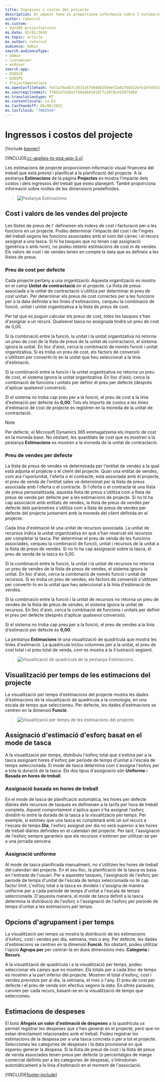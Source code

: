 ```yaml
---
title: Ingressos i costos del projecte
description: En aquest tema es proporciona informació sobre l'estimació dels costos i dels ingressos del projecte.
author: ruhercul
ms.custom:
- dyn365-projectservice
ms.date: 03/01/2019
ms.topic: article
ms.author: ruhercul
audience: Admin
search.audienceType:
- admin
- customizer
- enduser
search.app:
- D365CE
- D365PS
- ProjectOperations
ms.openlocfilehash: fe51af8adb7c3831a57494b8359def2a0176b552efe16feb53a2a265f5ffcb0c
ms.sourcegitcommit: 7f8d1e7a16af769adb43d1877c28fdce53975db8
ms.translationtype: HT
ms.contentlocale: ca-ES
ms.lasthandoff: 08/06/2021
ms.locfileid: "7002544"
---
```

# <a name="project-costs-and-revenue"></a>Ingressos i costos del projecte

[!include [banner](../includes/psa-now-project-operations.md)]

[!INCLUDE[cc-applies-to-psa-app-3.x](../includes/cc-applies-to-psa-app-3x.md)]

Les estimacions de projecte proporcionen informació visual financera del treball que està previst i planificat a la planificació del projecte. A la pestanya **Estimacions** de la pàgina **Projectes** es mostra l'impacte dels costos i dels ingressos del treball que esteu planejant. També proporciona informació sobre moltes de les dimensions predefinides. 

> ![Pestanya Estimacions.](media/project-5.png)

## <a name="cost-and-sales-values-of-the-project"></a>Cost i valors de les vendes del projecte

Les llistes de preus de l' defineixen els índexs de cost i facturació per a les funcions en un projecte. Podeu determinar l'impacte del cost i de l'ingrés del treball segons les funcions associades amb el nom del càrrec i el recurs assignat a una tasca. Si hi ha tasques que no tenen cap assignació (genèrica o amb nom), no podeu obtenir estimacions de cost ni de vendes. Els valors de cost i de vendes tenen en compte la data que es defineix a les llistes de preus.

### <a name="default-cost-price"></a>Preu de cost per defecte  

Cada projecte pertany a una organització. Aquesta organització es mostra en el camp **Unitat de contractació** en el projecte. La llista de preus associada a la unitat de contractació s'utilitza per determinar el preu de cost unitari. Per determinar els preus de cost correctes per a les funcions per a la data definida a les línies d'estimacions, cerqueu la combinació de funció, unitat i unitat organitzativa a la llista de preus de cost. 

Per tal que es puguin calcular els preus de cost, totes les tasques s'han d'assignar a un recurs. Qualsevol tasca no assignada tindrà un preu de cost de 0,00.

Si la combinació entre la funció, la unitat i la unitat organitzativa no retorna un preu de cost de la llista de preus de la unitat de contractació, el sistema ignora la unitat. En lloc d'això, cerca la combinació de només funció i unitat organitzativa. Si es troba un preu de cost, els factors de conversió s'utilitzen per convertir-lo en la unitat que heu seleccionat a la línia d'estimació.

Si la combinació entre la funció i la unitat organitzativa no retorna un preu de cost, el sistema ignora la unitat organitzativa. En lloc d'això, cerca la combinació de funcions i unitats per definir el preu per defecte (després d'aplicar qualsevol conversió).

Si el sistema no troba cap preu per a la funció, el preu de cost a la línia d'estimació per defecte és **0,00**. Tots els imports de costos a les línies d'estimació de cost de projecte es registren en la moneda de la unitat de contractació.

> [!NOTE]
> Per defecte, el Microsoft Dynamics 365 emmagatzema els imports de cost en la moneda base. No obstant, les quantitats de cost que es mostren a la pestanya **Estimacions** es mostren a la moneda de la unitat de contractació.  

### <a name="default-sales-price"></a>Preu de vendes per defecte 

La llista de preus de vendes ve determinada per l'entitat de vendes a la qual està adjunta el projecte o el client del projecte. Quan una entitat de vendes, com ara l'oportunitat, l'oferta o el contracte, està associada amb el projecte, el preu de venda de l'entitat sales ve determinat per la llista de preus associada amb l'oferta o el contracte. Si l'oferta o el contracte té una llista de preus personalitzada, aquesta llista de preus s'utilitza com a llista de preus de venda per defecte per a les estimacions de projecte. Si no hi ha cap associació amb entitats de vendes, la llista de preus de vendes per defecte dels paràmetres s'utilitza com a llista de preus de vendes per defecte del projecte juntament amb la moneda del client definida en el projecte.

Cada línia d'estimació té una unitat de recursos associada. La unitat de recursos indica la unitat organitzativa en què s'han reservat els recursos per completar la tasca. Per determinar el preu de venda de les funcions associades, cerqueu la combinació de funció, unitat i recursos de la unitat a la llista de preus de vendes. Si no hi ha cap assignació sobre la tasca, el preu de venda de la tasca és 0,00.

Si la combinació entre la funció, la unitat i la unitat de recursos no retorna un preu de vendes de la llista de preus de vendes, el sistema ignora la unitat. En lloc d'això, cerca la combinació de només funció i unitat de recursos. Si es troba un preu de vendes, els factors de conversió s'utilitzen per convertir-lo en la unitat que heu seleccionat a la línia d'estimació de vendes. 

Si la combinació entre la funció i la unitat de recursos no retorna un preu de vendes de la llista de preus de vendes, el sistema ignora la unitat de recursos. En lloc d'això, cerca la combinació de funcions i unitats per definir el preu per defecte (després d'aplicar qualsevol conversió).

Si el sistema no troba cap preu per a la funció, el preu de vendes a la línia d'estimació per defecte és **0,00**.

La pestanya **Estimacions** té una visualització de quadrícula que mostra les línies d'estimació. La quadrícula inclou columnes per a la unitat, el preu de cost total i el preu total de venda, com es mostra a la il·lustració següent. 

> ![Visualització de quadrícula de la pestanya Estimacions.](media/project-6.png)

## <a name="time-phased-view-of-project-estimates"></a>Visualització per temps de les estimacions del projecte

La visualització per temps d'estimacions del projecte mostra les dades d'estimacions de la visualització de quadrícula a la cronologia, en una escala de temps que seleccioneu. Per defecte, les dades d'estimacions se centren en la dimensió **Funció**.

> ![Visualització per temps de les estimacions del projecte.](media/project-7.png)

## <a name="allocating-estimated-effort-based-on-the-task-mode"></a>Assignació d'estimació d'esforç basat en el mode de tasca

A la visualització per temps, distribuïu l'esforç total que s'estima per a la tasca assignant hores d'esforç per període de temps d'unitat a l'escala de temps seleccionada. El mode de tasca determina com s'assigna l'esforç per a tota la duració de la tasca. Els dos tipus d'assignació són **Uniforme** i **Basada en hores de treball**.

### <a name="work-hours-based-allocation"></a>Assignació basada en hores de treball
 
En el mode de tasca de planificació automàtica, les hores per defecte diàries dels recursos de tasques es defineixen a la tarifa per hora de treball completa. Aquest comportament s'aplica quan s'ha assignat l'esforç dividint-lo entre la durada de la tasca a la visualització per temps. Per exemple, si estimeu que una tasca es completarà amb un sol recurs a l'escala de temps **Dia**, l'esforç assignat per dia no serà superior a les hores de treball diàries definides en el calendari del projecte. Per tant, l'assignació de l'esforç sempre garanteix que els recursos s'estimen per utilitzar-se per a una jornada sencera.

### <a name="even-allocation"></a>Assignació uniforme

Al mode de tasca planificada manualment, no s'utilitzen les hores de treball del calendari del projecte. En el seu lloc, la planificació de la tasca es basa en l'entrada de l'usuari. Per a aquestes tasques, l'assignació de l'esforç per període de temps d'unitat de l'escala de temps seleccionada no té cap factor límit. L'esforç total a la tasca es divideix i s'assigna de manera uniforme per a cada període de temps d'unitat a l'escala de temps seleccionada. D'aquesta manera, el mode de tasca definit a la tasca determina la distribució de l'esforç o l'assignació de l'esforç per període de temps d'unitat a les estimacions per temps.

## <a name="grouping-and-time-phasing-options"></a>Opcions d'agrupament i per temps

La visualització per temps us mostra la distribució de les estimacions d'esforç, cost i vendes per dia, setmana, mes o any. Per defecte, les dades d'estimacions se centren en la dimensió **Funció**. No obstant, podeu utilitzar l'opció **Agrupa per** per centrar-la en dues dimensions més: **Categoria** i **Recurs**.

A la visualització de quadrícula i a la visualització per temps, podeu seleccionar els camps que es mostren. Els totals per a cada bloc de temps es mostren a la part inferior del projecte. Mostren el total d'esforç, cost i vendes previstos per al dia, la setmana, el mes o l'any. El preu de cost per defecte i el preu de venda són efectius segons la data. En altres paraules, canvien per cada recurs, basant-se en la visualització de temps que seleccioneu.

## <a name="expense-estimates"></a>Estimacions de despeses

El botó **Afegeix un valor d'estimació de despeses** a la quadrícula us permet registrar les despeses que s'han generat en el projecte, però que no estan directament relacionades amb el treball. Podeu registrar les estimacions de la despesa per a una tasca concreta o per a tot el projecte. Seleccioneu les categories de despeses i la data provisional en què espereu generar la despesa. Si la llista de preus de cost i la llista de preus de venda associades tenen preus per defecte (o percentatges de marge comercial definits per a les categories de despesa), s'introduiran automàticament a la línia d'estimació en el moment de l'associació.


[!INCLUDE[footer-include](../includes/footer-banner.md)]